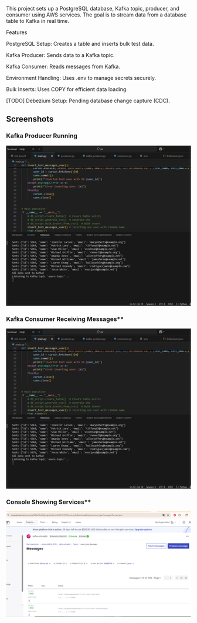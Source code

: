 This project sets up a PostgreSQL database, Kafka topic, producer, and consumer using AWS services. The goal is to stream data from a database table to Kafka in real time.

Features

PostgreSQL Setup: Creates a table and inserts bulk test data.

Kafka Producer: Sends data to a Kafka topic.

Kafka Consumer: Reads messages from Kafka.

Environment Handling: Uses .env to manage secrets securely.

Bulk Inserts: Uses COPY for efficient data loading.

[TODO] Debezium Setup: Pending database change capture (CDC).


## **Screenshots**
### **Kafka Producer Running**
![Kafka Producer](screenshots_of_progress/progress_kafka.PNG)

### Kafka Consumer Receiving Messages**
![Kafka Consumer](screenshots_of_progress/progress_kafka.PNG)

### Console Showing Services**
![Console](screenshots_of_progress/progress_kafka_aiven_console.PNG)
